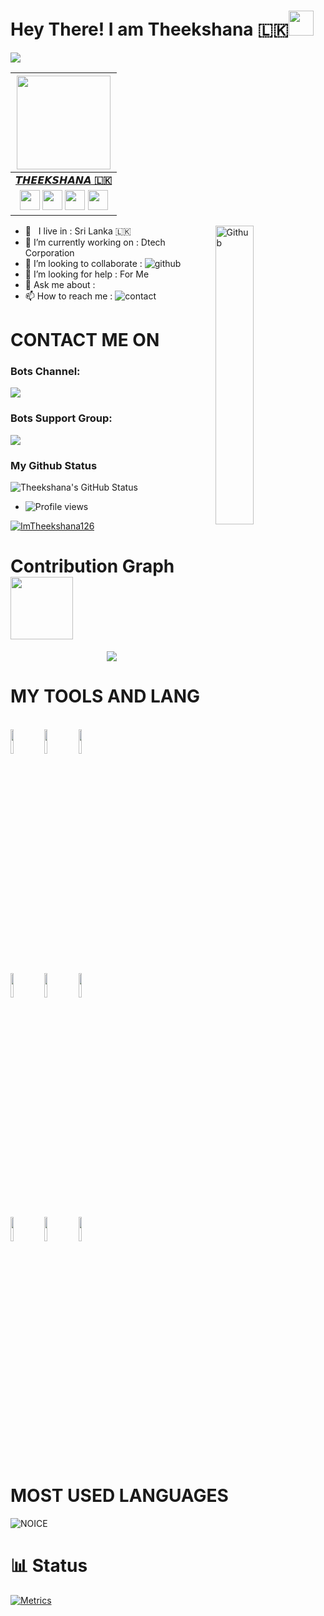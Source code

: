 # Hey There! I am Theekshana 🇱🇰<img src="https://raw.githubusercontent.com/MartinHeinz/MartinHeinz/master/wave.gif" width="40px">
<!-- Your badges
You can use the website to generate badges: https://shields.io/
-->
<p>
  <a href="https://github.com/imtheekshana126/readme-typing-svg"><img src="https://readme-typing-svg.herokuapp.com/?lines=Full-stack%20web%20and%20app%20developer;Self-taught%20UI%2FUX%20Designer;1%2B%20years%20of%20coding%20experience;Always%20learning%20new%20things&font=Fira%20Code&center=true&width=440&height=45&color=11171212vCenter=true&size=22"></a>

  | <a href="https://t.me/imtheekshana"><img src="https://telegra.ph/file/e127db68c238eeb854d49.jpg" width="150px" height="150px" /></a> |
|:---------------------------------------------------------------------------------------------------------------------------------------: |
|       **[𝙏𝙃𝙀𝙀𝙆𝙎𝙃𝘼𝙉𝘼 🇱🇰](https://t.me/imtheekshana)**                                                                                |
| <a href="https://t.me/imtheekshana"><img src="https://cdn4.iconfinder.com/data/icons/logos-and-brands/512/335_Telegram_logo-256.png" width="32px" height="32px"></a> <a href="https://www.instagram.com/imtheekshana"><img src="https://cdn2.iconfinder.com/data/icons/social-icons-33/128/Instagram-256.png" width="32px" height="32px"></a>                                                                                                                                                                <a href="https://www.youtube.com/channel/UCzl8fagoLiV7zBDXQxKYAxA"><img src="https://cdn3.iconfinder.com/data/icons/2018-social-media-logotypes/1000/2018_social_media_popular_app_logo_youtube-256.png" width="32px" height="32px"></a>              <a href="https://twitter.com/DamanthaJ"><img src="https://cdn2.iconfinder.com/data/icons/social-media-2285/512/1_Twitter_colored_svg-256.png" width="32px" height="32px">                                 
<img width="35%" align="right" alt="Github" src="https://telegra.ph/file/9cf39d4195f80e8314fec.jpg" />
                                                                                                                               
<!-- Your badges
You can use the website to generate badges: https://shields.io/
-->

-  🚶‍ &nbsp; I live in : Sri Lanka 🇱🇰  <br>
-  🔭 I’m currently working on : Dtech Corporation  <br>
-  👯 I’m looking to collaborate : ![github](https://img.shields.io/badge/On-Github-black)  <br>
-  🤔 I’m looking for help : For  Me  <br>
-  💬 Ask me about :  <br>
-  📫 How to reach me : ![contact](https://img.shields.io/badge/Contact%20me-On%20Telegram-blue)

# CONTACT ME ON
                                                          
### Bots Channel:

<a href="https://t.me/Theekshana_Official"><img src="https://img.shields.io/badge/Theekshana %20Official-Join%20Telegram%20Channel-blue.svg?logo=telegram"></a>
<p align="left">
  
### Bots Support Group:
  
<a href="https://t.me/Theekshana_Support"><img src="https://img.shields.io/badge/Theekshana%20Support-Join%20Telegram%20Group-blue.svg?logo=telegram"></a>
  
### My Github Status
  
![Theekshana's GitHub Status](https://github-readme-stats.vercel.app/api?username=ImTheekshana126&theme=dark&show_icons=true)
  
- ![Profile views](https://gpvc.arturio.dev/ImTheekshana126)
  
<p align="left"> <a target="_blank" href="https://github.com/ryo-ma/github-profile-trophy"><img src="https://github-profile-trophy.vercel.app/?username=ImTheekshana126&theme=alduin" alt="ImTheekshana126" /></a> </p>

# Contribution Graph <img src="https://octodex.github.com/images/daftpunktocat-thomas.gif" width=100px>
<p align="center">
  <a href="https://github.com/ImTheekshana126">
    <img src="https://github-readme-streak-stats.herokuapp.com/?user=ImTheekshana126#version3"/>
  </a>
</p>

# MY TOOLS AND LANG

<p align ="left">
  <br />
  <code><img width="10%"  src="https://www.vectorlogo.zone/logos/json/json-ar21.svg"></code>
  <code><img width="10%"   src="https://www.vectorlogo.zone/logos/git-scm/git-scm-ar21.svg"></code>
  <code><img width="10%"   src="https://www.vectorlogo.zone/logos/python/python-ar21.svg"></code>
  <br />
  <code><img width="10%"  src="https://www.vectorlogo.zone/logos/mysql/mysql-ar21.svg"></code>
  <code><img width="10%"  src="https://www.vectorlogo.zone/logos/sqlite/sqlite-ar21.svg"></code>
  <code><img width="10%"  src="https://www.vectorlogo.zone/logos/firebase/firebase-ar21.svg"></code>
  <br />
  <code><img width="10%"  src="https://www.vectorlogo.zone/logos/w3_html5/w3_html5-ar21.svg"></code>
  <code><img width="10%"  src="https://www.vectorlogo.zone/logos/github/github-ar21.svg"></code>
  <code><img width="10%"  src="https://www.vectorlogo.zone/logos/gitlab/gitlab-ar21.svg"></code>
  <br>
</p>                  

# MOST USED LANGUAGES

![NOICE](https://github-readme-stats.vercel.app/api/top-langs/?username=ImTheekshana126&theme=dark&red_icons=true)
                                                                                                                      
# 📊 Status
[![Metrics](https://metrics.lecoq.io/Sadew451?template=classic&base.header=0&base.metadata=0&isocalendar=1&languages=1&people=1&isocalendar.duration=half-year&languages.limit=8&languages.sections=most-used&languages.colors=github&languages.threshold=0%25&languages.indepth=false&languages.recent.load=300&languages.recent.days=14&people.limit=24&people.size=28&people.types=followers%2C%20following&people.identicons=false&people.shuffle=false&config.timezone=Asia%2FCalcutta)](https://t.me/imtheekshana)
 
